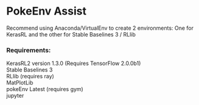 # PokeEnv Assist

Recommend using Anaconda/VirtualEnv to create 2 environments: One for KerasRL and the other for Stable Baselines 3 / RLlib

### Requirements: 

KerasRL2 version 1.3.0 (Requires TensorFlow 2.0.0b1)
<br>
Stable Baselines 3
<br>
RLlib (requires ray)
<br>
MatPlotLib
<br>
pokeEnv Latest (requires gym)
<br>
jupyter
